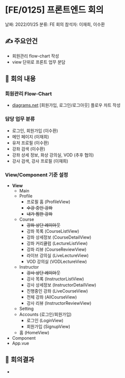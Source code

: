 # [FE/0125] 프론트엔드 회의

날짜: 2022/01/25
분류: FE 회의
참석자: 이재희, 이수환

## ✍ 주요안건

- 회원관리 flow-chart 작성
- view 단위로 프론트 업무 분담

## 📑 회의 내용

### 회원관리 Flow-Chart

- [diagrams.net](http://diagrams.net) [회원가입, 로그인/로그아웃] 플로우 차트 작성

### 담당 업무 분류

- 로그인, 회원가입 (이수환)
- 메인 페이지 (이재희)
- 유저 프로필 (이수환)
- 강좌 검색 (이수환)
- 강좌 상세 정보, 화상 강의실, VOD (추후 협의)
- 강사 검색, 강사 프로필 (이재희)

### View/Component 기준 설정

- **View**
    - Main
    - Profile
        - 프로필 홈 (ProfileView)
        - ~~수강 중인 강좌~~
        - ~~내가 찜한 강좌~~
    - Course
        - ~~강좌 상단 레이아웃~~
        - 강좌 목록 (CourseListView)
        - 강좌 상세정보 (CourseDetailView)
        - 강좌 커리큘럼 (LectureListView)
        - 강좌 리뷰 (CourseReviewView)
        - 라이브 강의실 (LiveLectureView)
        - VOD 강의실 (VODLectureView)
    - Instructor
        - ~~강사 상단 레이아웃~~
        - 강사 목록 (InstructorListView)
        - 강사 상세정보 (InstructorDetailView)
        - 진행중인 강좌 (LiveCourseView)
        - 전체 강좌 (AllCourseView)
        - 강사 리뷰 (InstructorReviewView)
    - Setting
    - Accounts (로그인/회원가입)
        - 로그인 (LoginView)
        - 회원가입 (SignupView)
    - 홈 (HomeView)
- Component
- App.vue

## 📢 회의결과

-